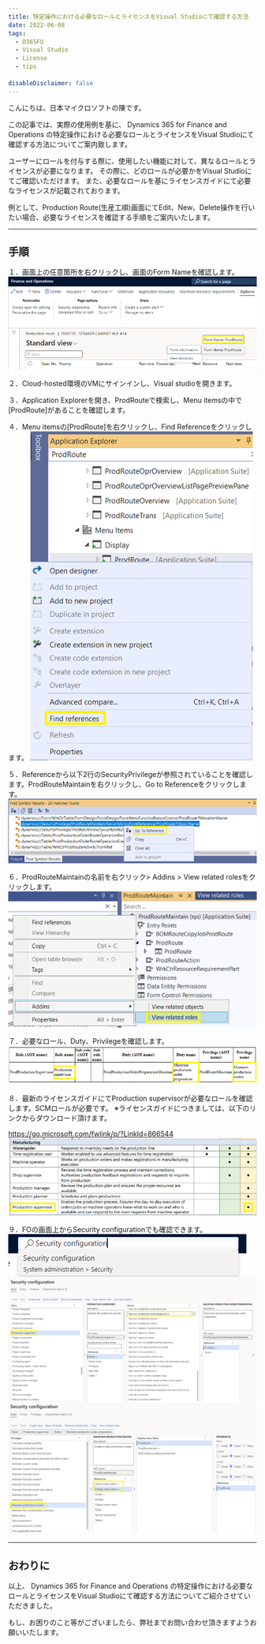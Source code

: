 ```yaml
---
title: 特定操作における必要なロールとライセンスをVisual Studioにて確認する方法
date: 2022-06-08
tags:
  - D365FO
  - Visual Studio
  - License
  - tips

disableDisclaimer: false
---
```


こんにちは、日本マイクロソフトの陳です。

この記事では、実際の使用例を基に、 Dynamics 365 for Finance and Operations の特定操作における必要なロールとライセンスをVisual Studioにて確認する方法についてご案内致します。

<!-- more -->

ユーザーにロールを付与する際に、使用したい機能に対して、異なるロールとライセンスが必要になります。
その際に、どのロールが必要かをVisual Studioにてご確認いただけます。
また、必要なロールを基にライセンスガイドにて必要なライセンスが記載されております。

例として、Production Route(生産工順)画面にてEdit、New、Delete操作を行いたい場合、必要なライセンスを確認する手順をご案内いたします。

---
## 手順
１．画面上の任意箇所を右クリックし、画面のForm Nameを確認します。
![](./How-to-check-necessary-role-and-license/1.png)

２．Cloud-hosted環境のVMにサインインし、Visual studioを開きます。 

３．Application Explorerを開き、ProdRouteで検索し、Menu itemsの中で[ProdRoute]があることを確認します。 

４．Menu itemsの[ProdRoute]を右クリックし、Find Referenceをクリックします。 
![](./How-to-check-necessary-role-and-license/2.png)

５．Referenceから以下2行のSecurityPrivilegeが参照されていることを確認します。ProdRouteMaintainを右クリックし、Go to Referenceをクリックします。 
![](./How-to-check-necessary-role-and-license/3.png)

６．ProdRouteMaintainの名前を右クリック> Addins > View related rolesをクリックします。
![](./How-to-check-necessary-role-and-license/4.png)

７．必要なロール、Duty、Privilegeを確認します。
![](./How-to-check-necessary-role-and-license/5.png)

８．最新のライセンスガイドにてProduction supervisorが必要なロールを確認します。SCMロールが必要です。
※ライセンスガイドにつきましては、以下のリンクからダウンロード頂けます。

https://go.microsoft.com/fwlink/p/?LinkId=866544
![](./How-to-check-necessary-role-and-license/6.png)

９．FOの画面上からSecurity configurationでも確認できます。
![](./How-to-check-necessary-role-and-license/7.png)
![](./How-to-check-necessary-role-and-license/8.png)
![](./How-to-check-necessary-role-and-license/9.png)

---
## おわりに  

以上、 Dynamics 365 for Finance and Operations の特定操作における必要なロールとライセンスをVisual Studioにて確認する方法についてご紹介させていただきました。

もし、お困りのこと等がございましたら、弊社までお問い合わせ頂きますようお願いいたします。
